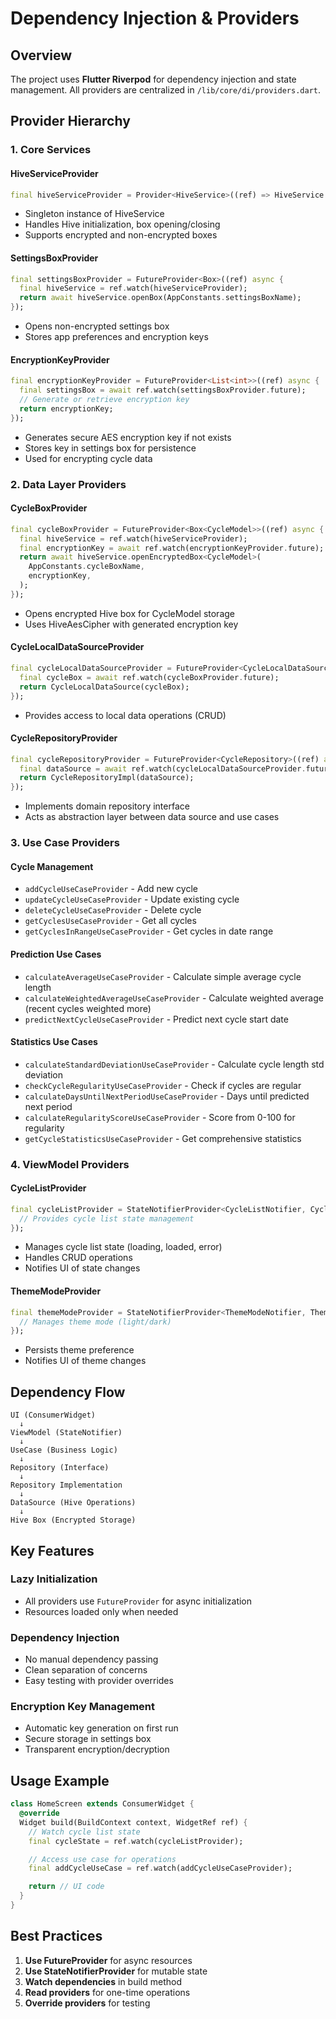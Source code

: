 # Dependency Injection & Providers

## Overview

The project uses **Flutter Riverpod** for dependency injection and state management. All providers are centralized in `/lib/core/di/providers.dart`.

## Provider Hierarchy

### 1. Core Services

#### HiveServiceProvider

```dart
final hiveServiceProvider = Provider<HiveService>((ref) => HiveService.instance);
```

- Singleton instance of HiveService
- Handles Hive initialization, box opening/closing
- Supports encrypted and non-encrypted boxes

#### SettingsBoxProvider

```dart
final settingsBoxProvider = FutureProvider<Box>((ref) async {
  final hiveService = ref.watch(hiveServiceProvider);
  return await hiveService.openBox(AppConstants.settingsBoxName);
});
```

- Opens non-encrypted settings box
- Stores app preferences and encryption keys

#### EncryptionKeyProvider

```dart
final encryptionKeyProvider = FutureProvider<List<int>>((ref) async {
  final settingsBox = await ref.watch(settingsBoxProvider.future);
  // Generate or retrieve encryption key
  return encryptionKey;
});
```

- Generates secure AES encryption key if not exists
- Stores key in settings box for persistence
- Used for encrypting cycle data

### 2. Data Layer Providers

#### CycleBoxProvider

```dart
final cycleBoxProvider = FutureProvider<Box<CycleModel>>((ref) async {
  final hiveService = ref.watch(hiveServiceProvider);
  final encryptionKey = await ref.watch(encryptionKeyProvider.future);
  return await hiveService.openEncryptedBox<CycleModel>(
    AppConstants.cycleBoxName,
    encryptionKey,
  );
});
```

- Opens encrypted Hive box for CycleModel storage
- Uses HiveAesCipher with generated encryption key

#### CycleLocalDataSourceProvider

```dart
final cycleLocalDataSourceProvider = FutureProvider<CycleLocalDataSource>((ref) async {
  final cycleBox = await ref.watch(cycleBoxProvider.future);
  return CycleLocalDataSource(cycleBox);
});
```

- Provides access to local data operations (CRUD)

#### CycleRepositoryProvider

```dart
final cycleRepositoryProvider = FutureProvider<CycleRepository>((ref) async {
  final dataSource = await ref.watch(cycleLocalDataSourceProvider.future);
  return CycleRepositoryImpl(dataSource);
});
```

- Implements domain repository interface
- Acts as abstraction layer between data source and use cases

### 3. Use Case Providers

#### Cycle Management

- `addCycleUseCaseProvider` - Add new cycle
- `updateCycleUseCaseProvider` - Update existing cycle
- `deleteCycleUseCaseProvider` - Delete cycle
- `getCyclesUseCaseProvider` - Get all cycles
- `getCyclesInRangeUseCaseProvider` - Get cycles in date range

#### Prediction Use Cases

- `calculateAverageUseCaseProvider` - Calculate simple average cycle length
- `calculateWeightedAverageUseCaseProvider` - Calculate weighted average (recent cycles weighted more)
- `predictNextCycleUseCaseProvider` - Predict next cycle start date

#### Statistics Use Cases

- `calculateStandardDeviationUseCaseProvider` - Calculate cycle length std deviation
- `checkCycleRegularityUseCaseProvider` - Check if cycles are regular
- `calculateDaysUntilNextPeriodUseCaseProvider` - Days until predicted next period
- `calculateRegularityScoreUseCaseProvider` - Score from 0-100 for regularity
- `getCycleStatisticsUseCaseProvider` - Get comprehensive statistics

### 4. ViewModel Providers

#### CycleListProvider

```dart
final cycleListProvider = StateNotifierProvider<CycleListNotifier, CycleListState>((ref) {
  // Provides cycle list state management
});
```

- Manages cycle list state (loading, loaded, error)
- Handles CRUD operations
- Notifies UI of state changes

#### ThemeModeProvider

```dart
final themeModeProvider = StateNotifierProvider<ThemeModeNotifier, ThemeMode>((ref) {
  // Manages theme mode (light/dark)
});
```

- Persists theme preference
- Notifies UI of theme changes

## Dependency Flow

```
UI (ConsumerWidget)
  ↓
ViewModel (StateNotifier)
  ↓
UseCase (Business Logic)
  ↓
Repository (Interface)
  ↓
Repository Implementation
  ↓
DataSource (Hive Operations)
  ↓
Hive Box (Encrypted Storage)
```

## Key Features

### Lazy Initialization

- All providers use `FutureProvider` for async initialization
- Resources loaded only when needed

### Dependency Injection

- No manual dependency passing
- Clean separation of concerns
- Easy testing with provider overrides

### Encryption Key Management

- Automatic key generation on first run
- Secure storage in settings box
- Transparent encryption/decryption

## Usage Example

```dart
class HomeScreen extends ConsumerWidget {
  @override
  Widget build(BuildContext context, WidgetRef ref) {
    // Watch cycle list state
    final cycleState = ref.watch(cycleListProvider);

    // Access use case for operations
    final addCycleUseCase = ref.watch(addCycleUseCaseProvider);

    return // UI code
  }
}
```

## Best Practices

1. **Use FutureProvider** for async resources
2. **Use StateNotifierProvider** for mutable state
3. **Watch dependencies** in build method
4. **Read providers** for one-time operations
5. **Override providers** for testing
